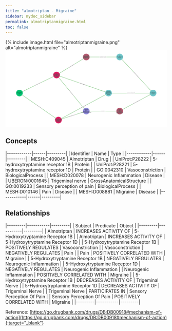 ```yaml
---
title: "almotriptan - Migraine"
sidebar: mydoc_sidebar
permalink: almotriptanmigraine.html
toc: false 
---
```


{% include image.html file="almotriptanmigraine.png" alt="almotriptanmigraine" %}![Path Visualization](/images/almotriptanmigraine.png)

## Concepts

|------------|------|---------|
| Identifier | Name | Type    |
|------------|------|---------|
| MESH:C409045 | Almotriptan | Drug |
| UniProt:P28222 | 5-hydroxytryptamine receptor 1B | Protein |
| UniProt:P28221 | 5-hydroxytryptamine receptor 1D | Protein |
| GO:0042310 | Vasoconstriction | BiologicalProcess |
| MESH:D020078 | Neurogenic Inflammation | Disease |
| UBERON:0001645 | Trigeminal nerve | GrossAnatomicalStructure |
| GO:0019233 | Sensory perception of pain | BiologicalProcess |
| MESH:D010146 | Pain | Disease |
| MESH:D008881 | Migraine | Disease |
|------------|------|---------|

## Relationships

|---------|-----------|---------|
| Subject | Predicate | Object  |
|---------|-----------|---------|
| Almotriptan | INCREASES ACTIVITY OF | 5-Hydroxytryptamine Receptor 1B |
| Almotriptan | INCREASES ACTIVITY OF | 5-Hydroxytryptamine Receptor 1D |
| 5-Hydroxytryptamine Receptor 1B | POSITIVELY REGULATES | Vasoconstriction |
| Vasoconstriction | NEGATIVELY REGULATES | Pain |
| Pain | POSITIVELY CORRELATED WITH | Migraine |
| 5-Hydroxytryptamine Receptor 1B | NEGATIVELY REGULATES | Neurogenic Inflammation |
| 5-Hydroxytryptamine Receptor 1D | NEGATIVELY REGULATES | Neurogenic Inflammation |
| Neurogenic Inflammation | POSITIVELY CORRELATED WITH | Migraine |
| 5-Hydroxytryptamine Receptor 1B | DECREASES ACTIVITY OF | Trigeminal Nerve |
| 5-Hydroxytryptamine Receptor 1D | DECREASES ACTIVITY OF | Trigeminal Nerve |
| Trigeminal Nerve | PARTICIPATES IN | Sensory Perception Of Pain |
| Sensory Perception Of Pain | POSITIVELY CORRELATED WITH | Migraine |
|---------|-----------|---------|

Reference: [https://go.drugbank.com/drugs/DB:DB00918#mechanism-of-action](https://go.drugbank.com/drugs/DB:DB00918#mechanism-of-action){:target="_blank"}